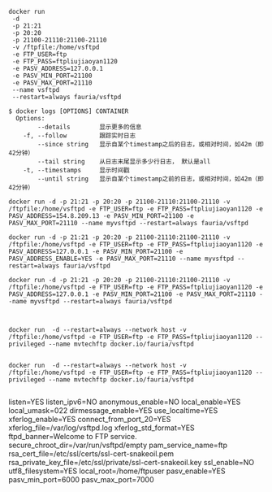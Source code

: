 

```
docker run 
 -d
 -p 21:21 
 -p 20:20 
 -p 21100-21110:21100-21110 
 -v /ftpfile:/home/vsftpd 
 -e FTP_USER=ftp 
 -e FTP_PASS=ftpliujiaoyan1120 
 -e PASV_ADDRESS=127.0.0.1 
 -e PASV_MIN_PORT=21100 
 -e PASV_MAX_PORT=21110 
 --name vsftpd 
 --restart=always fauria/vsftpd
```

```
$ docker logs [OPTIONS] CONTAINER
  Options:
        --details        显示更多的信息
    -f, --follow         跟踪实时日志
        --since string   显示自某个timestamp之后的日志，或相对时间，如42m（即42分钟）
        --tail string    从日志末尾显示多少行日志， 默认是all
    -t, --timestamps     显示时间戳
        --until string   显示自某个timestamp之前的日志，或相对时间，如42m（即42分钟）
```

```
docker run -d -p 21:21 -p 20:20 -p 21100-21110:21100-21110 -v /ftpfile:/home/vsftpd -e FTP_USER=ftp -e FTP_PASS=ftpliujiaoyan1120 -e PASV_ADDRESS=154.8.209.13 -e PASV_MIN_PORT=21100 -e PASV_MAX_PORT=21110 --name myvsftpd --restart=always fauria/vsftpd

docker run -d -p 21:21 -p 20:20 -p 21100-21110:21100-21110 -v /ftpfile:/home/vsftpd -e FTP_USER=ftp -e FTP_PASS=ftpliujiaoyan1120 -e PASV_ADDRESS=127.0.0.1 -e PASV_MIN_PORT=21100 -e PASV_ADDRESS_ENABLE=YES -e PASV_MAX_PORT=21110 --name myvsftpd --restart=always fauria/vsftpd

docker run -d -p 21:21 -p 20:20 -p 21100-21110:21100-21110 -v /ftpfile:/home/vsftpd -e FTP_USER=ftp -e FTP_PASS=ftpliujiaoyan1120 -e PASV_ADDRESS=127.0.0.1 -e PASV_MIN_PORT=21100 -e PASV_MAX_PORT=21110 --name myvsftpd --restart=always fauria/vsftpd



docker run  -d --restart=always --network host -v /ftpfile:/home/vsftpd -e FTP_USER=ftp -e FTP_PASS=ftpliujiaoyan1120 --privileged --name mvtechftp docker.io/fauria/vsftpd


docker run  -d --restart=always --network host -v /ftpfile:/home/vsftpd -e FTP_USER=ftp -e FTP_PASS=ftpliujiaoyan1120 --privileged --name mvtechftp docker.io/fauria/vsftpd


```



listen=YES
listen_ipv6=NO
anonymous_enable=NO
local_enable=YES
local_umask=022
dirmessage_enable=YES
use_localtime=YES
xferlog_enable=YES
connect_from_port_20=YES
xferlog_file=/var/log/vsftpd.log
xferlog_std_format=YES
ftpd_banner=Welcome to FTP service.
secure_chroot_dir=/var/run/vsftpd/empty
pam_service_name=ftp
rsa_cert_file=/etc/ssl/certs/ssl-cert-snakeoil.pem
rsa_private_key_file=/etc/ssl/private/ssl-cert-snakeoil.key
ssl_enable=NO
utf8_filesystem=YES
local_root=/home/ftpuser
pasv_enable=YES
pasv_min_port=6000
pasv_max_port=7000
